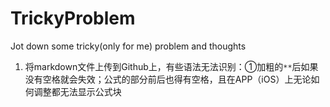 # TrickyProblem
Jot down some tricky(only for me) problem and thoughts
1. 将markdown文件上传到Github上，有些语法无法识别：①加粗的`**`后如果没有空格就会失效；公式的部分前后也得有空格，且在APP（iOS）上无论如何调整都无法显示公式块
